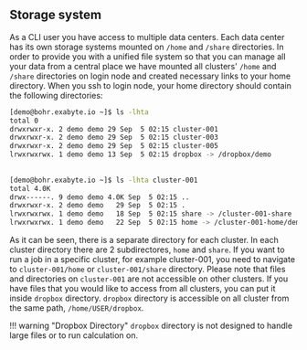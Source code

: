 <!-- by MM -->

## Storage system

As a CLI user you have access to multiple data centers. Each data center has its own storage systems mounted on `/home` and `/share` directories. In order to provide you with a unified file system so that you can manage all your data from a central place we have mounted all clusters' `/home` and `/share` directories on login node and created necessary links to your home directory. When you ssh to login node, your home directory should contain the following directories:

```bash
[demo@bohr.exabyte.io ~]$ ls -lhta
total 0
drwxrwxr-x. 2 demo demo 29 Sep  5 02:15 cluster-001
drwxrwxr-x. 2 demo demo 29 Sep  5 02:15 cluster-003
drwxrwxr-x. 2 demo demo 29 Sep  5 02:15 cluster-005
lrwxrwxrwx. 1 demo demo 13 Sep  5 02:15 dropbox -> /dropbox/demo
 
 
[demo@bohr.exabyte.io ~]$ ls -lhta cluster-001
total 4.0K
drwx------. 9 demo demo 4.0K Sep  5 02:15 ..
drwxrwxr-x. 2 demo demo   29 Sep  5 02:15 .
lrwxrwxrwx. 1 demo demo   18 Sep  5 02:15 share -> /cluster-001-share
lrwxrwxrwx. 1 demo demo   22 Sep  5 02:15 home -> /cluster-001-home/demo
```

As it can be seen, there is a separate directory for each cluster. In each cluster directory there are 2 subdirectores, `home` and `share`. If you want to run a job in a specific cluster, for example cluster-001, you need to navigate to `cluster-001/home` or `cluster-001/share` directory. Please note that files and directories on `cluster-001` are not accessible on other clusters. If you have files that you would like to access from all clusters, you can put it inside `dropbox` directory. `dropbox` directory is accessible on all cluster from the same path, `/home/USER/dropbox`. 

!!! warning "Dropbox Directory"
    `dropbox` directory is not designed to handle large files or to run calculation on.
